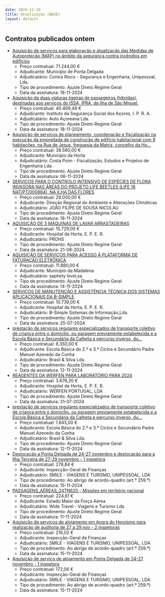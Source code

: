 ```yaml
---
date: 2024-11-19
title: Atualização (BASE)
layout: default
---
```

## Contratos publicados ontem

* [Aquisição de serviços para elaboração e atualização das Medidas de Autoproteção (MAP) no âmbito da segurança contra incêndios em edifícios](https://www.base.gov.pt/Base4/pt/detalhe/?type=contratos&id=11032510)
  * Preço contratual: 71.244,00 €
  * Adjudicante: Município de Ponta Delgada
  * Adjudicatário: Contra Risco - Segurança e Engenharia, Unipessoal, Lda.
  * Tipo de procedimento: Ajuste Direto Regime Geral
  * Data da assinatura: 18-11-2024
* [Aquisição de duas viaturas ligeiras de passageiros (híbridas), destinadas aos serviços do ISSA, IPRA, da ilha de São Miguel.](https://www.base.gov.pt/Base4/pt/detalhe/?type=contratos&id=11033206)
  * Preço contratual: 40.469,48 €
  * Adjudicante: Instituto da Segurança Social dos Açores, I. P. R. A.
  * Adjudicatário: Auto Açoreana Lda.
  * Tipo de procedimento: Ajuste Direto Regime Geral
  * Data da assinatura: 18-11-2024
* [Aquisição de serviços de planeamento, coordenação e fiscalização na execução da empreitada de construção de edifício habitacional com 9 habitações, na Rua de Jesus, freguesia da Matriz, concelho da Ho...](https://www.base.gov.pt/Base4/pt/detalhe/?type=contratos&id=11033116)
  * Preço contratual: 38.560,00 €
  * Adjudicante: Município da Horta
  * Adjudicatário: Costa Poim - Fiscalização, Estudos e Projetos de Engenharia Lda.
  * Tipo de procedimento: Ajuste Direto Regime Geral
  * Data da assinatura: 06-11-2024
* [SERVIÇOS PARA O CONTROLO INTENSIVO DE ESPÉCIES DE FLORA INVASORA NAS ÁREAS DO PROJETO LIFE BEETLES (LIFE 18 NAT/PT/000864), NA ILHA DAS FLORES](https://www.base.gov.pt/Base4/pt/detalhe/?type=contratos&id=11032503)
  * Preço contratual: 29.000,00 €
  * Adjudicante: Direção Regional do Ambiente e Alterações Climáticas
  * Adjudicatário: JOÃO FILIPE DE SOUSA NICOLAU
  * Tipo de procedimento: Ajuste Direto Regime Geral
  * Data da assinatura: 18-11-2024
* [AQUISIÇÃO DE 3 MÁQUINAS DE LAVAR ARRASTADEIRAS](https://www.base.gov.pt/Base4/pt/detalhe/?type=contratos&id=11033615)
  * Preço contratual: 15.729,00 €
  * Adjudicante: Hospital da Horta, E. P. E. R.
  * Adjudicatário: PROHS
  * Tipo de procedimento: Ajuste Direto Regime Geral
  * Data da assinatura: 21-08-2024
* [AQUISIÇÃO DE SERVIÇOS PARA ACESSO À PLATAFORMA DE FATURAÇÃO ELETRÓNICA](https://www.base.gov.pt/Base4/pt/detalhe/?type=contratos&id=11032746)
  * Preço contratual: 11.880,00 €
  * Adjudicante: Município da Madalena
  * Adjudicatário: saphety level,sa
  * Tipo de procedimento: Ajuste Direto Regime Geral
  * Data da assinatura: 14-11-2024
* [SERVIÇOS DE MANUTENÇÃO E ASSISTÊNCIA TÉCNICA DOS SISTEMAS APLICACIONAIS DA B-SIMPLE](https://www.base.gov.pt/Base4/pt/detalhe/?type=contratos&id=11033575)
  * Preço contratual: 10.739,00 €
  * Adjudicante: Hospital da Horta, E. P. E. R.
  * Adjudicatário: B-Simple Sistemas de Informação,Lda.
  * Tipo de procedimento: Ajuste Direto Regime Geral
  * Data da assinatura: 25-07-2024
* [prestação de serviços regulares especializados de transporte coletivo de criança entre o domicílio, ou paragem previamente estabelecida e a Escola Básica e Secundária da Calheta e percurso inverso, du...](https://www.base.gov.pt/Base4/pt/detalhe/?type=contratos&id=11032207)
  * Preço contratual: 6.350,00 €
  * Adjudicante: Escola Básica do 2.º e 3.º Ciclos e Secundário Padre Manuel Azevedo da Cunha
  * Adjudicatário: Brasil & Silva Lda.
  * Tipo de procedimento: Ajuste Direto Regime Geral
  * Data da assinatura: 12-11-2024
* [REAGENTES DA WERFEN PARA LABORATÓRIO PARA 2024](https://www.base.gov.pt/Base4/pt/detalhe/?type=contratos&id=11033627)
  * Preço contratual: 3.676,20 €
  * Adjudicante: Hospital da Horta, E. P. E. R.
  * Adjudicatário: WERFEN PORTUGAL, LDA
  * Tipo de procedimento: Ajuste Direto Regime Geral
  * Data da assinatura: 31-07-2024
* [prestação de serviços regulares especializados de transporte coletivo de criança entre o domicílio, ou paragem previamente estabelecida e a Escola Básica e Secundária da Calheta e percurso inverso, du...](https://www.base.gov.pt/Base4/pt/detalhe/?type=contratos&id=11032222)
  * Preço contratual: 1.845,00 €
  * Adjudicante: Escola Básica do 2.º e 3.º Ciclos e Secundário Padre Manuel Azevedo da Cunha
  * Adjudicatário: Brasil & Silva Lda.
  * Tipo de procedimento: Ajuste Direto Regime Geral
  * Data da assinatura: 12-11-2024
* [Deslocação a Ponta Delgada de 24-27 novembro e deslocação para a Ilha Terceira de 27-29 novembro - 1 inspetora](https://www.base.gov.pt/Base4/pt/detalhe/?type=contratos&id=11032594)
  * Preço contratual: 278,84 €
  * Adjudicante: Inspecção-Geral de Finanças
  * Adjudicatário: SMILE - VIAGENS E TURISMO, UNIPESSOAL, LDA
  * Tipo de procedimento: Ao abrigo de acordo-quadro (art.º 259.º)
  * Data da assinatura: 15-11-2024
* [PASSAGENS_AÉREAS_24TN620 - Missões em território nacional](https://www.base.gov.pt/Base4/pt/detalhe/?type=contratos&id=11032063)
  * Preço contratual: 224,61 €
  * Adjudicante: Estado Maior da Força Aérea
  * Adjudicatário: Wide Travel - Viagens e Turismo Lda
  * Tipo de procedimento: Ajuste Direto Regime Geral
  * Data da assinatura: 11-11-2024
* [Aquisição de serviços de alojamento em Angra do Heroísmo para realização de auditoria de 27 a 29 nov - 2 inspetoras](https://www.base.gov.pt/Base4/pt/detalhe/?type=contratos&id=11033632)
  * Preço contratual: 216,02 €
  * Adjudicante: Inspecção-Geral de Finanças
  * Adjudicatário: SMILE - VIAGENS E TURISMO, UNIPESSOAL, LDA
  * Tipo de procedimento: Ao abrigo de acordo-quadro (art.º 259.º)
  * Data da assinatura: 15-11-2024
* [Aquisição de serviço de alojamento em Ponta Delgada de 24-27 novembro - 1 inspetora](https://www.base.gov.pt/Base4/pt/detalhe/?type=contratos&id=11032634)
  * Preço contratual: 172,06 €
  * Adjudicante: Inspecção-Geral de Finanças
  * Adjudicatário: SMILE - VIAGENS E TURISMO, UNIPESSOAL, LDA
  * Tipo de procedimento: Ao abrigo de acordo-quadro (art.º 259.º)
  * Data da assinatura: 15-11-2024
